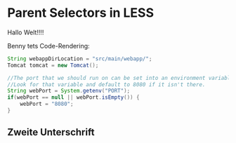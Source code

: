 <!--*
  title: Parent Selectors in LESS
  description: Erklärung wie "Parent Selectors" die Schreibweise für lange Selektoren vereinfachen können.
  tags: ["schon-gewusst", "kurztipp", "Less v1.7.4"]
*-->

# Parent Selectors in LESS

Hallo Welt!!!!

Benny tets Code-Rendering:

```java
String webappDirLocation = "src/main/webapp/";
Tomcat tomcat = new Tomcat();

//The port that we should run on can be set into an environment variable
//Look for that variable and default to 8080 if it isn't there.
String webPort = System.getenv("PORT");
if(webPort == null || webPort.isEmpty()) {
    webPort = "8080";
}
```

## Zweite Unterschrift
